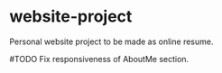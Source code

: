 # website-project
Personal website project to be made as online resume.

#TODO
Fix responsiveness of AboutMe section.
